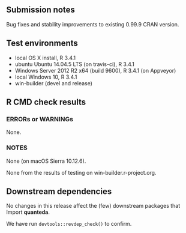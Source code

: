## Submission notes

Bug fixes and stability improvements to existing 0.99.9 CRAN version.

## Test environments

* local OS X install, R 3.4.1
* ubuntu Ubuntu 14.04.5 LTS (on travis-ci), R 3.4.1
* Windows Server 2012 R2 x64 (build 9600), R 3.4.1 (on Appveyor)
* local Windows 10, R 3.4.1
* win-builder (devel and release)

## R CMD check results

### ERRORs or WARNINGs

None.

### NOTES

None (on macOS Sierra 10.12.6).

None from the results of testing on win-builder.r-project.org.


## Downstream dependencies

No changes in this release affect the (few) downstream packages that Import **quanteda**.

We have run `devtools::revdep_check()` to confirm.
